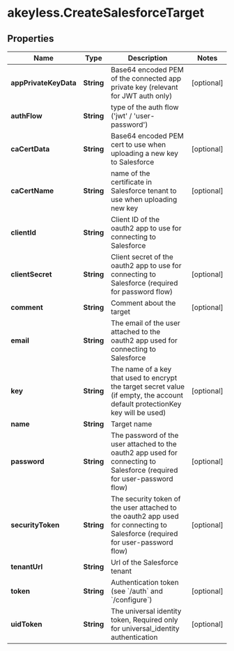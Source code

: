 # akeyless.CreateSalesforceTarget

## Properties

Name | Type | Description | Notes
------------ | ------------- | ------------- | -------------
**appPrivateKeyData** | **String** | Base64 encoded PEM of the connected app private key (relevant for JWT auth only) | [optional] 
**authFlow** | **String** | type of the auth flow (&#39;jwt&#39; / &#39;user-password&#39;) | 
**caCertData** | **String** | Base64 encoded PEM cert to use when uploading a new key to Salesforce | [optional] 
**caCertName** | **String** | name of the certificate in Salesforce tenant to use when uploading new key | [optional] 
**clientId** | **String** | Client ID of the oauth2 app to use for connecting to Salesforce | 
**clientSecret** | **String** | Client secret of the oauth2 app to use for connecting to Salesforce (required for password flow) | [optional] 
**comment** | **String** | Comment about the target | [optional] 
**email** | **String** | The email of the user attached to the oauth2 app used for connecting to Salesforce | 
**key** | **String** | The name of a key that used to encrypt the target secret value (if empty, the account default protectionKey key will be used) | [optional] 
**name** | **String** | Target name | 
**password** | **String** | The password of the user attached to the oauth2 app used for connecting to Salesforce (required for user-password flow) | [optional] 
**securityToken** | **String** | The security token of the user attached to the oauth2 app used for connecting to Salesforce  (required for user-password flow) | [optional] 
**tenantUrl** | **String** | Url of the Salesforce tenant | 
**token** | **String** | Authentication token (see &#x60;/auth&#x60; and &#x60;/configure&#x60;) | [optional] 
**uidToken** | **String** | The universal identity token, Required only for universal_identity authentication | [optional] 


